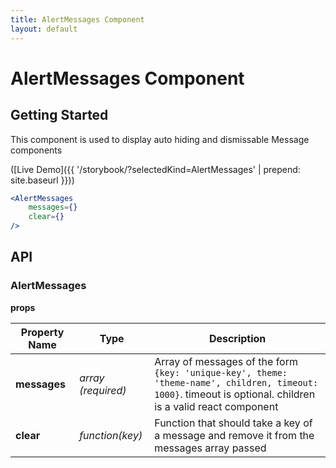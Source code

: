 ```yaml
---
title: AlertMessages Component
layout: default
---
```


# AlertMessages Component

## Getting Started

This component is used to display auto hiding and dismissable Message components

([Live Demo]({{ '/storybook/?selectedKind=AlertMessages' | prepend: site.baseurl }}))

```jsx
<AlertMessages 
	messages={}
	clear={}
/>
```

## API

### AlertMessages

__props__

| Property Name | Type | Description |
| --- | --- | --- | 
| __messages__ |  _array (required)_ | Array of messages of the form `{key: 'unique-key', theme: 'theme-name', children, timeout: 1000}`. timeout is optional. children is a valid react component |
| __clear__ |  _function(key)_ | Function that should take a key of a message and remove it from the messages array passed |
